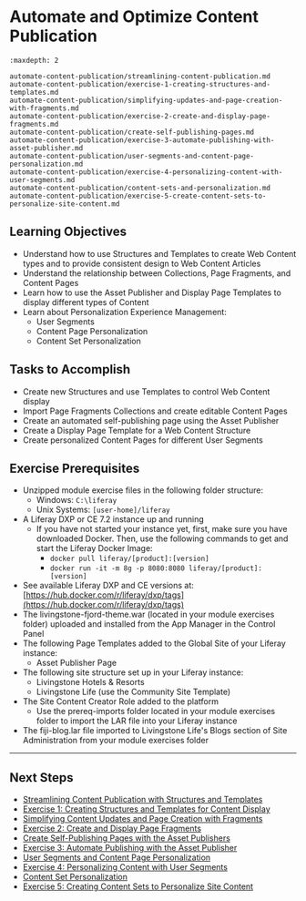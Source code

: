# Automate and Optimize Content Publication

```{toctree}
:maxdepth: 2

automate-content-publication/streamlining-content-publication.md
automate-content-publication/exercise-1-creating-structures-and-templates.md
automate-content-publication/simplifying-updates-and-page-creation-with-fragments.md
automate-content-publication/exercise-2-create-and-display-page-fragments.md
automate-content-publication/create-self-publishing-pages.md
automate-content-publication/exercise-3-automate-publishing-with-asset-publisher.md
automate-content-publication/user-segments-and-content-page-personalization.md
automate-content-publication/exercise-4-personalizing-content-with-user-segments.md
automate-content-publication/content-sets-and-personalization.md
automate-content-publication/exercise-5-create-content-sets-to-personalize-site-content.md
```

## Learning Objectives

* Understand how to use Structures and Templates to create Web Content types and to provide consistent design to Web Content Articles
* Understand the relationship between Collections, Page Fragments, and Content Pages
* Learn how to use the Asset Publisher and Display Page Templates to display different types of Content
* Learn about Personalization Experience Management:
    * User Segments
    * Content Page Personalization
    * Content Set Personalization

## Tasks to Accomplish

* Create new Structures and use Templates to control Web Content display
* Import Page Fragments Collections and create editable Content Pages
* Create an automated self-publishing page using the Asset Publisher
* Create a Display Page Template for a Web Content Structure
* Create personalized Content Pages for different User Segments


## Exercise Prerequisites

* Unzipped module exercise files in the following folder structure:
    * Windows: `C:\liferay`
    * Unix Systems: `[user-home]/liferay`
* A Liferay DXP or CE 7.2 instance up and running
    * If you have not started your instance yet, first, make sure you have downloaded Docker. Then, use the following commands to get and start the Liferay Docker Image:
        * `docker pull liferay/[product]:[version]`
        * `docker run -it -m 8g -p 8080:8080 liferay/[product]:[version]`
*  See available Liferay DXP and CE versions at: [https://hub.docker.com/r/liferay/dxp/tags](https://hub.docker.com/r/liferay/dxp/tags)
* The livingstone-fjord-theme.war (located in your module exercises folder) uploaded and installed from the App Manager in the Control Panel
* The following Page Templates added to the Global Site of your Liferay instance:
    * Asset Publisher Page
* The following site structure set up in your Liferay instance:
    * Livingstone Hotels & Resorts
    * Livingstone Life (use the Community Site Template)
* The Site Content Creator Role added to the platform
    * Use the prereq-imports folder located in your module exercises folder to import the LAR file into your Liferay instance
* The fiji-blog.lar file imported to Livingstone Life's Blogs section of Site Administration from your module exercises folder

---

## Next Steps

* [Streamlining Content Publication with Structures and Templates](./automate-content-publication/streamlining-content-publication.md)
* [Exercise 1: Creating Structures and Templates for Content Display](./automate-content-publication/exercise-1-creating-structures-and-templates.md)
* [Simplifying Content Updates and Page Creation with Fragments](./automate-content-publication/simplifying-updates-and-page-creation-with-fragments.md)
* [Exercise 2: Create and Display Page Fragments](./automate-content-publication/exercise-2-create-and-display-page-fragments.md)
* [Create Self-Publishing Pages with the Asset Publishers](./automate-content-publication/create-self-publishing-pages.md)
* [Exercise 3: Automate Publishing with the Asset Publisher](./automate-content-publication/exercise-3-automate-publishing-with-asset-publisher.md)
* [User Segments and Content Page Personalization](./automate-content-publication/user-segments-and-content-page-personalization.md)
* [Exercise 4: Personalizing Content with User Segments](./automate-content-publication/exercise-4-personalizing-content-with-user-segments.md)
* [Content Set Personalization](./automate-content-publication/content-sets-and-personalization.md)
* [Exercise 5: Creating Content Sets to Personalize Site Content](./automate-content-publication/exercise-5-create-content-sets-to-personalize-site-content.md)